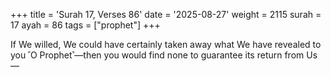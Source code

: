 +++
title = 'Surah 17, Verses 86'
date = '2025-08-27'
weight = 2115
surah = 17
ayah = 86
tags = ["prophet"]
+++

If We willed, We could have certainly taken away what We have revealed to you ˹O Prophet˺—then you would find none to guarantee its return from Us—